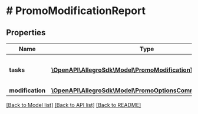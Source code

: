 # # PromoModificationReport

## Properties

Name | Type | Description | Notes
------------ | ------------- | ------------- | -------------
**tasks** | [**\OpenAPI\AllegroSdk\Model\PromoModificationTask[]**](PromoModificationTask.md) | Offer promotion modification tasks. | [optional]
**modification** | [**\OpenAPI\AllegroSdk\Model\PromoOptionsCommandModification**](PromoOptionsCommandModification.md) |  | [optional]

[[Back to Model list]](../../README.md#models) [[Back to API list]](../../README.md#endpoints) [[Back to README]](../../README.md)
